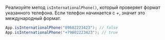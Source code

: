 
Реализуйте метод `isInternationalPhone()`, который проверяет формат указанного телефона. Если телефон начинается с *+*, значит это международный формат.

```java
App.isInternationalPhone("89602223423"); // false
App.isInternationalPhone("+79602223423"); // true
```
